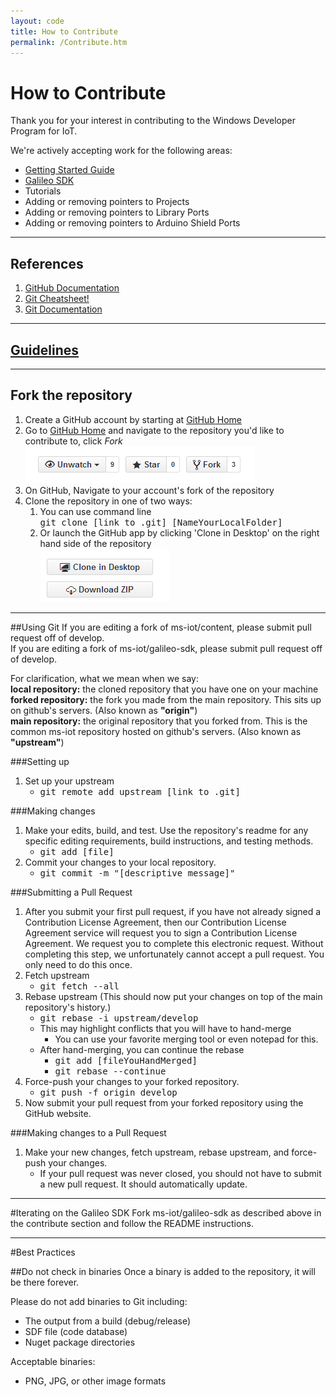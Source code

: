 ```yaml
---
layout: code
title: How to Contribute
permalink: /Contribute.htm
---
```


# How to Contribute
Thank you for your interest in contributing to the Windows Developer Program for IoT.

We're actively accepting work for the following areas:

* <a href="https://github.com/ms-iot/content" target="_blank">Getting Started Guide</a>
* <a href="https://github.com/ms-iot/galileo-sdk" target="_blank">Galileo SDK</a>
* Tutorials
* Adding or removing pointers to Projects
* Adding or removing pointers to Library Ports
* Adding or removing pointers to Arduino Shield Ports

___

## References
1. <a href="https://help.github.com/" title="GitHub documentation" target="_blank">GitHub Documentation</a>
1. <a href="https://github.com/github/training-materials/blob/master/downloads/github-git-cheat-sheet.pdf?raw=true" title="Git Cheatsheet!" target="_blank">Git Cheatsheet!</a>
1. <a href="http://www.git-scm.com/book/en/" title="Git Documentation" target="_blank">Git Documentation</a>

___

## <a href="ContributionGuidelines.htm">Guidelines</a>
___

## Fork the repository
1. Create a GitHub account by starting at <a href="https://github.com/" target="_blank">GitHub Home</a>
1. Go to <a href="https://github.com/" target="_blank">GitHub Home</a> and navigate to the repository you'd like to contribute to, click *Fork*  
  ![Fork](images/GitHubFork.png)
1. On GitHub, Navigate to your account's fork of the repository
1. Clone the repository in one of two ways:
    1. You can use command line <br/>
    <kbd>git clone [link to .git] [NameYourLocalFolder]</kbd>
    1. Or launch the GitHub app by clicking 'Clone in Desktop' on the right hand side of the repository  
    ![Clone](images/GitHubClone.png)   

___

##Using Git
If you are editing a fork of ms-iot/content, please submit pull request off of develop.<br/>
If you are editing a fork of ms-iot/galileo-sdk, please submit pull request off of develop.

For clarification, what we mean when we say:<br/>
**local repository:** the cloned repository that you have one on your machine<br/>
**forked repository:** the fork you made from the main repository. This sits up on github's servers. (Also known as <b>"origin"</b>)<br/>
**main repository:** the original repository that you forked from. This is the common ms-iot repository hosted on github's servers. (Also known as <b>"upstream"</b>)<br/>

###Setting up
1. Set up your upstream 
    * <kbd>git remote add upstream [link to .git]</kbd>

###Making changes
1. Make your edits, build, and test. Use the repository's readme for any specific editing requirements, build instructions, and testing methods.
    * <kbd>git add [file]</kbd>
1. Commit your changes to your local repository.
    * <kbd>git commit -m "[descriptive message]" </kbd>
    
###Submitting a Pull Request
1. After you submit your first pull request, if you have not already signed a Contribution License Agreement, then our Contribution License Agreement service will request you to sign a Contribution License Agreement. We request you to complete this electronic request. Without completing this step, we unfortunately cannot accept a pull request. You only need to do this once.
1. Fetch upstream
    * <kbd>git fetch \-\-all</kbd>
1. Rebase upstream (This should now put your changes on top of the main repository's history.)
    * <kbd>git rebase -i upstream/develop</kbd>
    * This may highlight conflicts that you will have to hand-merge
        * You can use your favorite merging tool or even notepad for this.
    * After hand-merging, you can continue the rebase
        * <kbd>git add [fileYouHandMerged]</kbd>
        * <kbd>git rebase \-\-continue</kbd>
1. Force-push your changes to your forked repository.
    * <kbd>git push -f origin develop</kbd>
1. Now submit your pull request from your forked repository using the GitHub website.

###Making changes to a Pull Request
1. Make your new changes, fetch upstream, rebase upstream, and force-push your changes.
    * If your pull request was never closed, you should not have to submit a new pull request. It should automatically update.
    
___

#Iterating on the Galileo SDK
Fork  ms-iot/galileo-sdk as described above in the contribute section and follow the README instructions.

___

#Best Practices

##Do not check in binaries
Once a binary is added to the repository, it will be there forever.

Please do not add binaries to Git including:
* The output from a build (debug/release)
* SDF file (code database)
* Nuget package directories

Acceptable binaries:
* PNG, JPG, or other image formats